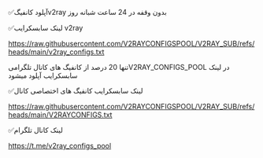 ✅آپلود  کانفیگv2ray  بدون وقفه در 24 ساعت شبانه روز

✅لینک سابسکرایب v2ray

https://raw.githubusercontent.com/V2RAYCONFIGSPOOL/V2RAY_SUB/refs/heads/main/v2ray_configs.txt 

تنها 20 درصد از کانفیگ های کانال تلگرامیV2RAY_CONFIGS_POOL در لینک سابسکرایب آپلود میشود

✅لینک سابسکرایب کانفیگ های اختصاصی کانال 


https://raw.githubusercontent.com/V2RAYCONFIGSPOOL/V2RAY_SUB/refs/heads/main/V2RAYCONFIGS.txt

✅لینک کانال تلگرام 

https://t.me/v2ray_configs_pool

